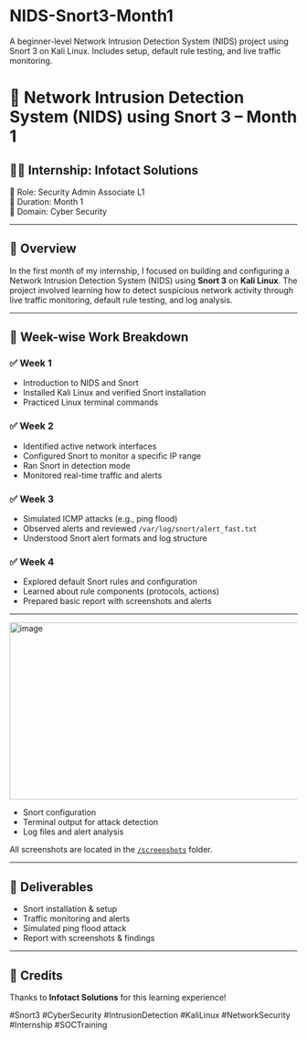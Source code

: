 # NIDS-Snort3-Month1
A beginner-level Network Intrusion Detection System (NIDS) project using Snort 3 on Kali Linux. Includes setup, default rule testing, and live traffic monitoring.

# 🚨 Network Intrusion Detection System (NIDS) using Snort 3 – Month 1

## 🧑‍💻 Internship: Infotact Solutions  
🔹 Role: Security Admin Associate L1  
🔹 Duration: Month 1  
🔹 Domain: Cyber Security

---

## 📘 Overview
In the first month of my internship, I focused on building and configuring a Network Intrusion Detection System (NIDS) using **Snort 3** on **Kali Linux**. The project involved learning how to detect suspicious network activity through live traffic monitoring, default rule testing, and log analysis.

---

## 📅 Week-wise Work Breakdown

### ✅ Week 1
- Introduction to NIDS and Snort
- Installed Kali Linux and verified Snort installation
- Practiced Linux terminal commands

### ✅ Week 2
- Identified active network interfaces
- Configured Snort to monitor a specific IP range
- Ran Snort in detection mode
- Monitored real-time traffic and alerts

### ✅ Week 3
- Simulated ICMP attacks (e.g., ping flood)
- Observed alerts and reviewed `/var/log/snort/alert_fast.txt`
- Understood Snort alert formats and log structure

### ✅ Week 4
- Explored default Snort rules and configuration
- Learned about rule components (protocols, actions)
- Prepared basic report with screenshots and alerts

---

<img width="677" height="310" alt="image" src="https://github.com/user-attachments/assets/9ec6456f-3ebb-4d7b-a5e5-d5e0fdb85a4b" />

- Snort configuration
- Terminal output for attack detection
- Log files and alert analysis

All screenshots are located in the [`/screenshots`](./screenshots) folder.

---

## 📄 Deliverables
- Snort installation & setup
- Traffic monitoring and alerts
- Simulated ping flood attack
- Report with screenshots & findings

---

## 🙌 Credits
Thanks to **Infotact Solutions** for this learning experience!

#Snort3 #CyberSecurity #IntrusionDetection #KaliLinux #NetworkSecurity #Internship #SOCTraining
